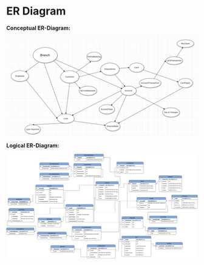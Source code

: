 # ER Diagram

**Conceptual ER-Diagram:**

![Conceptual ER-Diagram](ConceptualERD.png)

**Logical ER-Diagram:**

![Logical ER-Diagram](LogicalERD.png)
